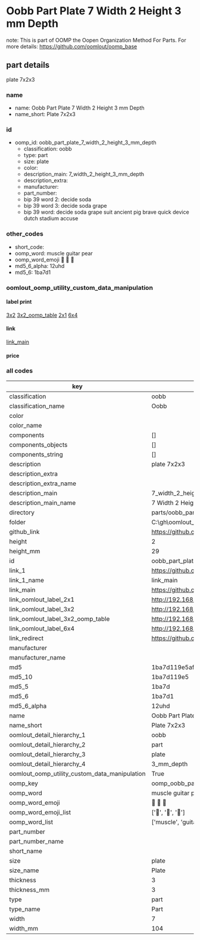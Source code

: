 # Oobb Part Plate 7 Width 2 Height 3 mm Depth  

note: This is part of OOMP the Oopen Organization Method For Parts. For more details: https://github.com/oomlout/oomp_base

##  part details
  



plate 7x2x3



### name
* name: Oobb Part Plate 7 Width 2 Height 3 mm Depth
* name_short: Plate 7x2x3 
### id
* oomp_id: oobb_part_plate_7_width_2_height_3_mm_depth
  * classification: oobb
  * type: part
  * size: plate
  * color: 
  * description_main: 7_width_2_height_3_mm_depth
  * description_extra: 
  * manufacturer: 
  * part_number: 
  * bip 39 word 2: decide soda
  * bip 39 word 3: decide soda grape
  * bip 39 word: decide soda grape suit ancient pig brave quick device dutch stadium accuse

### other_codes
* short_code: 
* oomp_word: muscle guitar pear
* oomp_word_emoji :muscle: :guitar: :pear:
* md5_6_alpha: 12uhd
* md5_6: 1ba7d1






### oomlout_oomp_utility_custom_data_manipulation
#### label print
[3x2](http://192.168.1.245:1112/?label=oomp%2012uhd)
[3x2_oomp_table](http://192.168.1.108:1112/?label=oomp%2012uhd)
[2x1](http://192.168.1.242:1112/?label=oomp%2012uhd)
[6x4](http://192.168.1.55:1112/?label=oomp%2012uhd)    

#### link

[link_main](https://github.com/oomlout/oomlout_oobb_version_4_generated_parts/tree/main/navigation_oomp/oobb/part/plate/7_width_2_height_3_mm_depth/part)                              

#### price







### all codes 
| key | value |  
| --- | --- |  
| classification | oobb |  
| classification_name | Oobb |  
| color |  |  
| color_name |  |  
| components | [] |  
| components_objects | [] |  
| components_string | [] |  
| description | plate 7x2x3 |  
| description_extra |  |  
| description_extra_name |  |  
| description_main | 7_width_2_height_3_mm_depth |  
| description_main_name | 7 Width 2 Height 3 mm Depth |  
| directory | parts/oobb_part_plate_7_width_2_height_3_mm_depth |  
| folder | C:\gh\oomlout_oobb_version_4_generated_parts\parts\oobb_part_plate_7_width_2_height_3_mm_depth |  
| github_link | https://github.com/oomlout/oomlout_oomp_part_src/tree/main/parts/oobb_part_plate_7_width_2_height_3_mm_depth |  
| height | 2 |  
| height_mm | 29 |  
| id | oobb_part_plate_7_width_2_height_3_mm_depth |  
| link_1 | https://github.com/oomlout/oomlout_oobb_version_4_generated_parts/tree/main/navigation_oomp/oobb/part/plate/7_width_2_height_3_mm_depth/part |  
| link_1_name | link_main |  
| link_main | https://github.com/oomlout/oomlout_oobb_version_4_generated_parts/tree/main/navigation_oomp/oobb/part/plate/7_width_2_height_3_mm_depth/part |  
| link_oomlout_label_2x1 | http://192.168.1.242:1112/?label=oomp%2012uhd |  
| link_oomlout_label_3x2 | http://192.168.1.245:1112/?label=oomp%2012uhd |  
| link_oomlout_label_3x2_oomp_table | http://192.168.1.108:1112/?label=oomp%2012uhd |  
| link_oomlout_label_6x4 | http://192.168.1.55:1112/?label=oomp%2012uhd |  
| link_redirect | https://github.com/oomlout/oomlout_oobb_version_4_generated_parts/tree/main/parts/oobb_plate_07_02_03 |  
| manufacturer |  |  
| manufacturer_name |  |  
| md5 | 1ba7d119e5afa36a92044d90cbb389c6 |  
| md5_10 | 1ba7d119e5 |  
| md5_5 | 1ba7d |  
| md5_6 | 1ba7d1 |  
| md5_6_alpha | 12uhd |  
| name | Oobb Part Plate 7 Width 2 Height 3 mm Depth |  
| name_short | Plate 7x2x3  |  
| oomlout_detail_hierarchy_1 | oobb |  
| oomlout_detail_hierarchy_2 | part |  
| oomlout_detail_hierarchy_3 | plate |  
| oomlout_detail_hierarchy_4 | 3_mm_depth |  
| oomlout_oomp_utility_custom_data_manipulation | True |  
| oomp_key | oomp_oobb_part_plate_7_width_2_height_3_mm_depth |  
| oomp_word | muscle guitar pear |  
| oomp_word_emoji | :muscle: :guitar: :pear: |  
| oomp_word_emoji_list | [':muscle:', ':guitar:', ':pear:'] |  
| oomp_word_list | ['muscle', 'guitar', 'pear'] |  
| part_number |  |  
| part_number_name |  |  
| short_name |  |  
| size | plate |  
| size_name | Plate |  
| thickness | 3 |  
| thickness_mm | 3 |  
| type | part |  
| type_name | Part |  
| width | 7 |  
| width_mm | 104 |  
